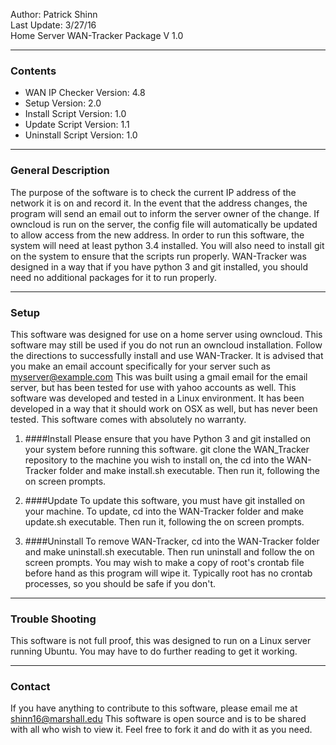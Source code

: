 Author: Patrick Shinn  
Last Update: 3/27/16  
Home Server WAN-Tracker Package V 1.0

------------------------------------------------------------------------------------------------------------------------
### Contents
* WAN IP Checker Version: 4.8
* Setup Version: 2.0
* Install Script Version: 1.0
* Update Script Version: 1.1
* Uninstall Script Version: 1.0

------------------------------------------------------------------------------------------------------------------------
### General Description

The purpose of the software is to check the current IP address of the network it is on and record it. In the event that
the address changes, the program will send an email out to inform the server owner of the change. If owncloud is run on
the server, the config file will automatically be updated to allow access from the new address.  In order to run this
software, the system will need at least python 3.4 installed.  You will also need to install git on the system to ensure
that the scripts run properly.  WAN-Tracker was designed in a way that if you have python 3 and git installed, you
should need no additional packages for it to run properly.

------------------------------------------------------------------------------------------------------------------------
### Setup

This software was designed for use on a home server using owncloud. This software may still be used if you do not run an
owncloud installation. Follow the directions to successfully install and use WAN-Tracker.
It is advised that you make an email account specifically for your server such as myserver@example.com
This was built using a gmail email for the email server, but has been tested for use with yahoo accounts as well.
This software was developed and tested in a Linux environment.  It has been developed in a way that it should
work on OSX as well, but has never been tested.  This software comes with absolutely no warranty.

1. ####Install
    Please ensure that you have Python 3 and git installed on your system before running this software.
git clone the WAN_Tracker repository to the machine you wish to install on, the cd into the WAN-Tracker folder and make
install.sh executable. Then run it, following the on screen prompts.

2. ####Update
    To update this software, you must have git installed on your machine. To update, cd into the WAN-Tracker folder and make
update.sh executable. Then run it, following the on screen prompts.

3. ####Uninstall
    To remove WAN-Tracker, cd into the WAN-Tracker folder and make uninstall.sh executable. Then run uninstall and follow
the on screen prompts. You may wish to make a copy of root's crontab file before hand as this program will wipe it.
Typically root has no crontab processes, so you should be safe if you don't.

------------------------------------------------------------------------------------------------------------------------
### Trouble Shooting

This software is not full proof, this was designed to run on a Linux server running Ubuntu. You may have to do further
reading to get it working.

------------------------------------------------------------------------------------------------------------------------
### Contact

If you have anything to contribute to this software, please email me at shinn16@marshall.edu This software is open
source and is to be shared with all who wish to view it. Feel free to fork it and do with it as you need.
